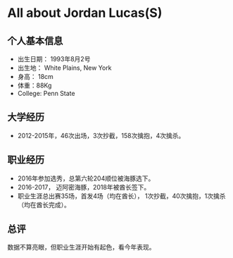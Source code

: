 # All about Jordan Lucas(S)


## 个人基本信息
- 出生日期： 1993年8月2号
- 出生地： White Plains, New York
- 身高： 18cm
- 体重：88Kg
- College: Penn State

## 大学经历
- 2012-2015年，46次出场，3次抄截，158次擒抱，4次擒杀。

## 职业经历
- 2016年参加选秀，总第六轮204顺位被海豚选下。
- 2016-2017， 迈阿密海豚，2018年被酋长签下。
- 职业生涯总出赛35场，首发4场（均在酋长）， 1次抄截，40次擒抱，1次擒杀（均在酋长完成）。


## 总评
数据不算亮眼，但职业生涯开始有起色，看今年表现。
